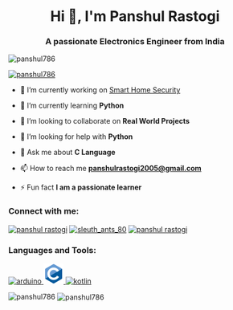 <h1 align="center">Hi 👋, I'm Panshul Rastogi</h1>
<h3 align="center">A passionate Electronics Engineer from India</h3>

<p align="left"> <img src="https://komarev.com/ghpvc/?username=panshul786&label=Profile%20views&color=0e75b6&style=flat" alt="panshul786" /> </p>

<p align="left"> <a href="https://github.com/ryo-ma/github-profile-trophy"><img src="https://github-profile-trophy.vercel.app/?username=panshul786" alt="panshul786" /></a> </p>

- 🔭 I’m currently working on [Smart Home Security](https://www.linkedin.com/posts/panshul-rastogi-9b991a31a_innovationday-homesecurity-arduino-activity-7275491312731136000-QHPM?utm_source=share&utm_medium=member_desktop)

- 🌱 I’m currently learning **Python**

- 👯 I’m looking to collaborate on **Real World Projects**

- 🤝 I’m looking for help with **Python**

- 💬 Ask me about **C Language**

- 📫 How to reach me **panshulrastogi2005@gmail.com**

- ⚡ Fun fact **I am a passionate learner**

<h3 align="left">Connect with me:</h3>
<p align="left">
<a href="https://linkedin.com/in/panshul rastogi" target="blank"><img align="center" src="https://raw.githubusercontent.com/rahuldkjain/github-profile-readme-generator/master/src/images/icons/Social/linked-in-alt.svg" alt="panshul rastogi" height="30" width="40" /></a>
<a href="https://www.codechef.com/users/sleuth_ants_80" target="blank"><img align="center" src="https://cdn.jsdelivr.net/npm/simple-icons@3.1.0/icons/codechef.svg" alt="sleuth_ants_80" height="30" width="40" /></a>
<a href="https://www.hackerrank.com/panshul rastogi" target="blank"><img align="center" src="https://raw.githubusercontent.com/rahuldkjain/github-profile-readme-generator/master/src/images/icons/Social/hackerrank.svg" alt="panshul rastogi" height="30" width="40" /></a>
</p>

<h3 align="left">Languages and Tools:</h3>
<p align="left"> <a href="https://www.arduino.cc/" target="_blank" rel="noreferrer"> <img src="https://cdn.worldvectorlogo.com/logos/arduino-1.svg" alt="arduino" width="40" height="40"/> </a> <a href="https://www.cprogramming.com/" target="_blank" rel="noreferrer"> <img src="https://raw.githubusercontent.com/devicons/devicon/master/icons/c/c-original.svg" alt="c" width="40" height="40"/> </a> <a href="https://kotlinlang.org" target="_blank" rel="noreferrer"> <img src="https://www.vectorlogo.zone/logos/kotlinlang/kotlinlang-icon.svg" alt="kotlin" width="40" height="40"/> </a> </p>

<p><img align="left" src="https://github-readme-stats.vercel.app/api/top-langs?username=panshul786&show_icons=true&locale=en&layout=compact" alt="panshul786" /></p>

<p>&nbsp;<img align="center" src="https://github-readme-stats.vercel.app/api?username=panshul786&show_icons=true&locale=en" alt="panshul786" /></p>
